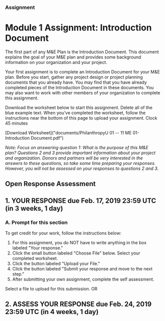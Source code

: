### Assignment
# Module 1 Assignment: Introduction Document 
The first part of any M&E Plan is the Introduction Document. This document explains the goal of your M&E plan and provides some background information on your organization and your project. 

Your first assignment is to complete an Introduction Document for your M&E plan. Before you start, gather any project design or project planning documents that you already have. You may find that you have already completed pieces of the Introduction Document in these documents. You may also want to work with other members of your organization to complete this assignment. 

Download the worksheet below to start this assignment. Delete all of the blue example text. When you’ve completed the worksheet, follow the instructions near the bottom of this page to upload your assignment. 
Clock 45 minutes

[Download Worksheet]("documents/PhilanthropyU 01 -- 11 ME 01- Introduction Document.pdf")

*Note: Focus on answering question 1: What is the purpose of this M&E plan? 
Questions 2 and 3 provide important information about your project and organization. Donors and partners will be very interested in the answers to these questions, so take some time preparing your responses. However, you will not be assessed on your responses to questions 2 and 3.*

## Open Response Assessment
## 1. YOUR RESPONSE due Feb. 17, 2019 23:59 UTC (in 3 weeks, 1 day)
### A. Prompt for this section
To get credit for your work, follow the instructions below:
1. For this assignment, you do NOT have to write anything in the box labeled "Your response."
2. Click the small button labeled "Choose File" below. Select your completed worksheet.
3. Click the button labeled "Upload your File."
4. Click the button labeled "Submit your response and move to the next step."
5. After submitting your own assignment, complete the self assessment.

Select a file to upload for this submission.
OR

## 2. ASSESS YOUR RESPONSE due Feb. 24, 2019 23:59 UTC (in 4 weeks, 1 day)